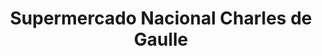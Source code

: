 ---
title: "Supermercado Nacional Charles de Gaulle"
url: /santo-domingo-este/supermercado-nacional-charles-de-gaulle/
shop: supermercado
---